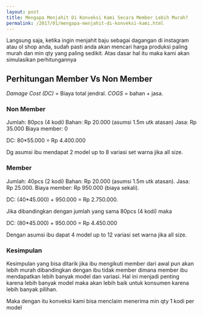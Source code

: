 ```yaml
---
layout: post
title: Mengapa Menjahit Di Konveksi Kami Secara Member Lebih Murah?
permalink: /2017/01/mengapa-menjahit-di-konveksi-kami.html
---
```

Langsung saja, ketika ingin menjahit baju sebagai dagangan di instagram atau ol shop anda, sudah pasti anda akan mencari harga produksi paling murah dan min qty yang paling sedikit. Atas dasar hal itu maka kami akan simulasikan perhitungannya

## Perhitungan Member Vs Non Member

*Damage Cost (DC)* = Biaya total jendral.
*COGS* = bahan + jasa. 

### Non Member
Jumlah: 80pcs (4 kodi) 
Bahan: Rp 20.000 (asumsi 1.5m utk atasan) 
Jasa: Rp 35.000
Biaya member: 0

DC: 80*55.000 = Rp 4.400.000

Dg asumsi ibu mendapat 2 model up to 8 variasi set warna jika all size. 

### Member
Jumlah: 40pcs (2 kodi) 
Bahan: Rp 20.000 (asumsi 1.5m utk atasan). 
Jasa: Rp 25.000. 
Biaya member: Rp 950.000 (biaya sekali).

DC: (40*45.000) + 950.000 = Rp 2.750.000.

Jika dibandingkan dengan jumlah yang sama 80pcs (4 kodi) maka

DC: (80*45.000) + 950.000 = Rp 4.450.000

Dengan asumsi ibu dapat 4 model up to 12 variasi set warna jika all size. 

### Kesimpulan
Kesimpulan yang bisa ditarik jika ibu mengikuti member dari awal pun akan lebih murah dibandingkan dengan ibu tidak member dimana member ibu mendapatkan lebih banyak model dan variasi. Hal ini menjadi penting karena lebih banyak model maka akan lebih baik untuk konsumen karena lebih banyak pilihan. 

Maka dengan itu konveksi kami bisa menclaim menerima min qty 1 kodi per model
